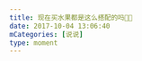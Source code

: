 ```yaml
---
title: 现在买水果都是这么搭配的吗🤔🤔
date: 2017-10-04 13:06:40
mCategories: [说说]
type: moment
---
```


<div id="pics-20171004130640"></div>

<script>
var data = [
    {"link": "2017-10-04_000000.jpeg", "type": "shuoshuo"}
];
picsRender(data, "pics-20171004130640");
</script>
